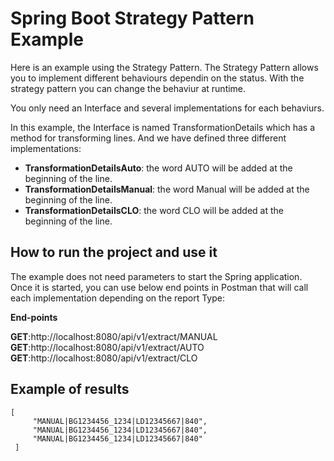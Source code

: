# Spring Boot Strategy Pattern Example
Here is an example using the Strategy Pattern.
The Strategy Pattern allows you to implement different behaviours dependin on the status. With the strategy pattern you can change the behaviur at runtime.

You only need an Interface and several implementations for each behaviurs.

In this example, the Interface is named TransformationDetails which has a method for transforming lines. And we have defined three different implementations:
* **TransformationDetailsAuto**: the word AUTO will be added at the beginning of the line.
* **TransformationDetailsManual**: the word Manual will be added at the beginning of the line.
* **TransformationDetailsCLO**: the word CLO will be added at the beginning of the line.

## How to run the project and use it
The example does not need parameters to start the Spring application.
Once it is started, you can use below end points in Postman that will call each implementation depending on the report Type:

**End-points**

**GET**:http://localhost:8080/api/v1/extract/MANUAL
**GET**:http://localhost:8080/api/v1/extract/AUTO
**GET**:http://localhost:8080/api/v1/extract/CLO

## Example of results
~~~
[
     "MANUAL|BG1234456_1234|LD12345667|840",
     "MANUAL|BG1234456_1234|LD12345667|840",
     "MANUAL|BG1234456_1234|LD12345667|840"
 ]
~~~
